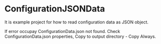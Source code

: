 # ConfigurationJSONData
It is example project for how to read configuration data as JSON object.

If error occupay  ConfigurationData.json not found. Check ConfigurationData.json properties,  Copy to output directory - Copy Always.

